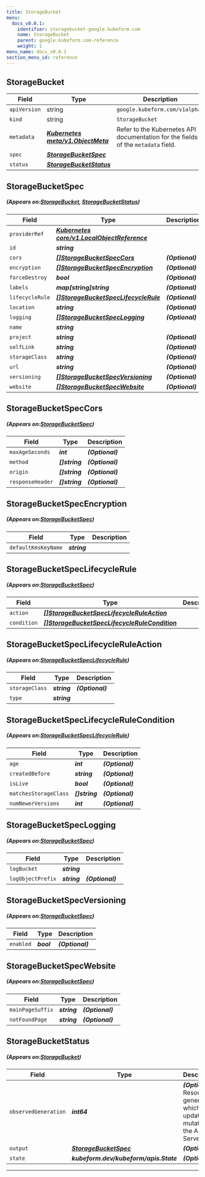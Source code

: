 ```yaml
---
title: StorageBucket
menu:
  docs_v0.0.1:
    identifier: storagebucket-google.kubeform.com
    name: StorageBucket
    parent: google.kubeform.com-reference
    weight: 1
menu_name: docs_v0.0.1
section_menu_id: reference
---
```


## StorageBucket
| Field | Type | Description |
| ------ | ----- | ----------- |
| `apiVersion` | string | `google.kubeform.com/v1alpha1` |
|    `kind` | string | `StorageBucket` |
| `metadata` | ***[Kubernetes meta/v1.ObjectMeta](https://kubernetes.io/docs/reference/generated/kubernetes-api/v1.13/#objectmeta-v1-meta)***|Refer to the Kubernetes API documentation for the fields of the `metadata` field.|
| `spec` | ***[StorageBucketSpec](#StorageBucketSpec)***||
| `status` | ***[StorageBucketStatus](#StorageBucketStatus)***||
## StorageBucketSpec
##### (Appears on:[StorageBucket](#StorageBucket), [StorageBucketStatus](#StorageBucketStatus))
| Field | Type | Description |
| ------ | ----- | ----------- |
| `providerRef` | ***[Kubernetes core/v1.LocalObjectReference](https://kubernetes.io/docs/reference/generated/kubernetes-api/v1.13/#localobjectreference-v1-core)***||
| `id` | ***string***||
| `cors` | ***[[]StorageBucketSpecCors](#StorageBucketSpecCors)***| ***(Optional)*** |
| `encryption` | ***[[]StorageBucketSpecEncryption](#StorageBucketSpecEncryption)***| ***(Optional)*** |
| `forceDestroy` | ***bool***| ***(Optional)*** |
| `labels` | ***map[string]string***| ***(Optional)*** |
| `lifecycleRule` | ***[[]StorageBucketSpecLifecycleRule](#StorageBucketSpecLifecycleRule)***| ***(Optional)*** |
| `location` | ***string***| ***(Optional)*** |
| `logging` | ***[[]StorageBucketSpecLogging](#StorageBucketSpecLogging)***| ***(Optional)*** |
| `name` | ***string***||
| `project` | ***string***| ***(Optional)*** |
| `selfLink` | ***string***| ***(Optional)*** |
| `storageClass` | ***string***| ***(Optional)*** |
| `url` | ***string***| ***(Optional)*** |
| `versioning` | ***[[]StorageBucketSpecVersioning](#StorageBucketSpecVersioning)***| ***(Optional)*** |
| `website` | ***[[]StorageBucketSpecWebsite](#StorageBucketSpecWebsite)***| ***(Optional)*** |
## StorageBucketSpecCors
##### (Appears on:[StorageBucketSpec](#StorageBucketSpec))
| Field | Type | Description |
| ------ | ----- | ----------- |
| `maxAgeSeconds` | ***int***| ***(Optional)*** |
| `method` | ***[]string***| ***(Optional)*** |
| `origin` | ***[]string***| ***(Optional)*** |
| `responseHeader` | ***[]string***| ***(Optional)*** |
## StorageBucketSpecEncryption
##### (Appears on:[StorageBucketSpec](#StorageBucketSpec))
| Field | Type | Description |
| ------ | ----- | ----------- |
| `defaultKmsKeyName` | ***string***||
## StorageBucketSpecLifecycleRule
##### (Appears on:[StorageBucketSpec](#StorageBucketSpec))
| Field | Type | Description |
| ------ | ----- | ----------- |
| `action` | ***[[]StorageBucketSpecLifecycleRuleAction](#StorageBucketSpecLifecycleRuleAction)***||
| `condition` | ***[[]StorageBucketSpecLifecycleRuleCondition](#StorageBucketSpecLifecycleRuleCondition)***||
## StorageBucketSpecLifecycleRuleAction
##### (Appears on:[StorageBucketSpecLifecycleRule](#StorageBucketSpecLifecycleRule))
| Field | Type | Description |
| ------ | ----- | ----------- |
| `storageClass` | ***string***| ***(Optional)*** |
| `type` | ***string***||
## StorageBucketSpecLifecycleRuleCondition
##### (Appears on:[StorageBucketSpecLifecycleRule](#StorageBucketSpecLifecycleRule))
| Field | Type | Description |
| ------ | ----- | ----------- |
| `age` | ***int***| ***(Optional)*** |
| `createdBefore` | ***string***| ***(Optional)*** |
| `isLive` | ***bool***| ***(Optional)*** |
| `matchesStorageClass` | ***[]string***| ***(Optional)*** |
| `numNewerVersions` | ***int***| ***(Optional)*** |
## StorageBucketSpecLogging
##### (Appears on:[StorageBucketSpec](#StorageBucketSpec))
| Field | Type | Description |
| ------ | ----- | ----------- |
| `logBucket` | ***string***||
| `logObjectPrefix` | ***string***| ***(Optional)*** |
## StorageBucketSpecVersioning
##### (Appears on:[StorageBucketSpec](#StorageBucketSpec))
| Field | Type | Description |
| ------ | ----- | ----------- |
| `enabled` | ***bool***| ***(Optional)*** |
## StorageBucketSpecWebsite
##### (Appears on:[StorageBucketSpec](#StorageBucketSpec))
| Field | Type | Description |
| ------ | ----- | ----------- |
| `mainPageSuffix` | ***string***| ***(Optional)*** |
| `notFoundPage` | ***string***| ***(Optional)*** |
## StorageBucketStatus
##### (Appears on:[StorageBucket](#StorageBucket))
| Field | Type | Description |
| ------ | ----- | ----------- |
| `observedGeneration` | ***int64***| ***(Optional)*** Resource generation, which is updated on mutation by the API Server.|
| `output` | ***[StorageBucketSpec](#StorageBucketSpec)***| ***(Optional)*** |
| `state` | ***kubeform.dev/kubeform/apis.State***| ***(Optional)*** |
---

